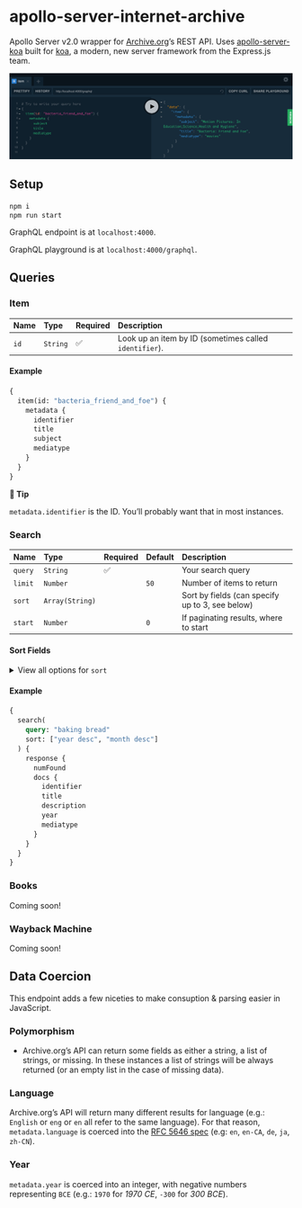 # apollo-server-internet-archive

Apollo Server v2.0 wrapper for [Archive.org](internet-archive)’s REST API.
Uses [apollo-server-koa][apollo-server-koa] built for [koa][koa], a modern,
new server framework from the Express.js team.

![screenshot](screenshot.png)

## Setup

```
npm i
npm run start
```

GraphQL endpoint is at `localhost:4000`.

GraphQL playground is at `localhost:4000/graphql`.

## Queries

### Item

| Name | Type     | Required | Description                                            |
| :--- | :------- | :------- | :----------------------------------------------------- |
| `id` | `String` | ✅        | Look up an item by ID (sometimes called `identifier`). |

#### Example

```graphql
{
  item(id: "bacteria_friend_and_foe") {
    metadata {
      identifier
      title
      subject
      mediatype
    }
  }
}
```

**💁 Tip**

`metadata.identifier` is the ID. You’ll probably want that in most instances.

### Search

| Name    | Type            | Required | Default | Description                                     |
| :------ | :-------------- | :------- | :------ | :---------------------------------------------- |
| `query` | `String`        | ✅        |         | Your search query                               |
| `limit` | `Number`        |          | `50`    | Number of items to return                       |
| `sort`  | `Array(String)` |          |         | Sort by fields (can specify up to 3, see below) |
| `start` | `Number`        |          | `0`     | If paginating results, where to start           |

#### Sort Fields

<details>
  <summary>View all options for <code>sort</code></summary>
  <pre><code>addeddate asc
addeddate desc
avg_rating asc
avg_rating desc
call_number asc
call_number desc
createdate asc
createdate desc
creatorSorter asc
creatorSorter desc
creatorSorterRaw asc
creatorSorterRaw desc
date asc
date desc
downloads asc
downloads desc
foldoutcount asc
foldoutcount desc
headerImage asc
headerImage desc
identifier asc
identifier desc
identifierSorter asc
identifierSorter desc
imagecount asc
imagecount desc
indexdate asc
indexdate desc
item_size asc
item_size desc
languageSorter asc
languageSorter desc
licenseurl asc
licenseurl desc
mediatype asc
mediatype desc
mediatypeSorter asc
mediatypeSorter desc
month asc
month desc
nav_order asc
nav_order desc
num_reviews asc
num_reviews desc
programSorter asc
programSorter desc
publicdate asc
publicdate desc
reviewdate asc
reviewdate desc
stars asc
stars desc
titleSorter asc
titleSorter desc
titleSorterRaw asc
titleSorterRaw desc
week asc
week desc
year asc
year desc</code></pre>
</details>

#### Example

```graphql
{
  search(
    query: "baking bread"
    sort: ["year desc", "month desc"]
  ) {
    response {
      numFound
      docs {
        identifier
        title
        description
        year
        mediatype
      }
    }
  }
}
```

### Books

Coming soon!

### Wayback Machine

Coming soon!

## Data Coercion

This endpoint adds a few niceties to make consuption & parsing easier in
JavaScript.

### Polymorphism

- Archive.org’s API can return some fields as either a string, a list of strings, or missing. In these instances a list of strings will be always returned (or an empty list in the case of missing data).

### Language

Archive.org’s API will return many different results for language (e.g.:
`English` or `eng` or `en` all refer to the same language). For that reason,
`metadata.language` is coerced into the [RFC 5646 spec][lang-spec] (e.g:
`en`, `en-CA`, `de`, `ja`, `zh-CN`).

### Year

`metadata.year` is coerced into an integer, with negative numbers
representing `BCE`
(e.g.: `1970` for _1970 CE_, `-300` for _300 BCE_).


[apollo-server-koa]: https://www.npmjs.com/package/apollo-server-koa
[internet-archive]: https://archive.org
[koa]: https://koajs.com/
[lang-spec]: https://tools.ietf.org/html/rfc5646
